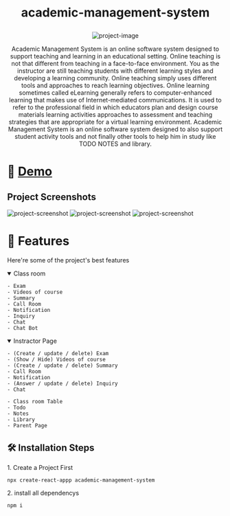 # <p align="center" id="title">academic-management-system</p>

<p align="center"><img src="https://github.com/AhmedDoban/academic-management-system/assets/73547094/bbeef1c5-76a3-4275-8d7d-804c0cdf5c4a" alt="project-image"></p>

<p id="description" align="center">Academic Management System is an online software system designed to support teaching and learning in an educational setting. Online teaching is not that different from teaching in a face-to-face environment. You as the instructor are still teaching students with different learning styles and developing a learning community. Online teaching simply uses different tools and approaches to reach learning objectives. Online learning sometimes called eLearning generally refers to computer-enhanced learning that makes use of Internet-mediated communications. It is used to refer to the professional field in which educators plan and design course materials learning activities approaches to assessment and teaching strategies that are appropriate for a virtual learning environment. Academic Management System is an online software system designed to also support student activity tools and not finally other tools to help him in study like TODO NOTES and library.</p>

# 🚀 <a href="https://academic-management-system-git-main-ahmeddoban.vercel.app" > Demo </a>

<h2>Project Screenshots</h2>

<img src="https://github.com/AhmedDoban/academic-management-system/assets/73547094/4f78f550-bf3f-4d8b-b32e-895218627f1e" alt="project-screenshot" >

<img src="https://github.com/AhmedDoban/academic-management-system/assets/73547094/ae53a8f1-fe41-4dd4-920a-312fab109f7c" alt="project-screenshot" >

<img src="https://github.com/AhmedDoban/academic-management-system/assets/73547094/67f5179d-709d-4ac3-8fa8-33568e5c324b" alt="project-screenshot" >

# 🧐 Features

Here're some of the project's best features

<details open >
<summary>Class room</summary>

    - Exam
    - Videos of course
    - Summary
    - Call Room
    - Notification
    - Inquiry
    - Chat
    - Chat Bot

</details >
<details open>
<summary>Instractor Page</summary>

    - (Create / update / delete) Exam
    - (Show / Hide) Videos of course
    - (Create / update / delete) Summary
    - Call Room
    - Notification
    - (Answer / update / delete) Inquiry
    - Chat

</details >

    - Class room Table
    - Todo
    - Notes
    - Library
    - Parent Page

<h2>🛠️ Installation Steps</h2>

<p>1. Create a Project First</p>

```
npx create-react-appp academic-management-system
```

<p>2. install all dependencys</p>

```
npm i
```
